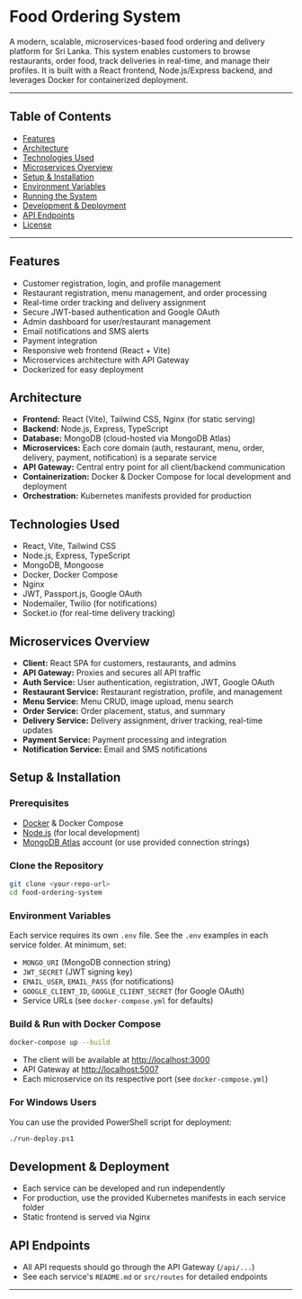 # Food Ordering System

A modern, scalable, microservices-based food ordering and delivery platform for Sri Lanka. This system enables customers to browse restaurants, order food, track deliveries in real-time, and manage their profiles. It is built with a React frontend, Node.js/Express backend, and leverages Docker for containerized deployment.

---

## Table of Contents
- [Features](#features)
- [Architecture](#architecture)
- [Technologies Used](#technologies-used)
- [Microservices Overview](#microservices-overview)
- [Setup & Installation](#setup--installation)
- [Environment Variables](#environment-variables)
- [Running the System](#running-the-system)
- [Development & Deployment](#development--deployment)
- [API Endpoints](#api-endpoints)
- [License](#license)

---

## Features
- Customer registration, login, and profile management
- Restaurant registration, menu management, and order processing
- Real-time order tracking and delivery assignment
- Secure JWT-based authentication and Google OAuth
- Admin dashboard for user/restaurant management
- Email notifications and SMS alerts
- Payment integration
- Responsive web frontend (React + Vite)
- Microservices architecture with API Gateway
- Dockerized for easy deployment

## Architecture
- **Frontend:** React (Vite), Tailwind CSS, Nginx (for static serving)
- **Backend:** Node.js, Express, TypeScript
- **Database:** MongoDB (cloud-hosted via MongoDB Atlas)
- **Microservices:** Each core domain (auth, restaurant, menu, order, delivery, payment, notification) is a separate service
- **API Gateway:** Central entry point for all client/backend communication
- **Containerization:** Docker & Docker Compose for local development and deployment
- **Orchestration:** Kubernetes manifests provided for production

## Technologies Used
- React, Vite, Tailwind CSS
- Node.js, Express, TypeScript
- MongoDB, Mongoose
- Docker, Docker Compose
- Nginx
- JWT, Passport.js, Google OAuth
- Nodemailer, Twilio (for notifications)
- Socket.io (for real-time delivery tracking)

## Microservices Overview
- **Client:** React SPA for customers, restaurants, and admins
- **API Gateway:** Proxies and secures all API traffic
- **Auth Service:** User authentication, registration, JWT, Google OAuth
- **Restaurant Service:** Restaurant registration, profile, and management
- **Menu Service:** Menu CRUD, image upload, menu search
- **Order Service:** Order placement, status, and summary
- **Delivery Service:** Delivery assignment, driver tracking, real-time updates
- **Payment Service:** Payment processing and integration
- **Notification Service:** Email and SMS notifications

## Setup & Installation

### Prerequisites
- [Docker](https://www.docker.com/) & Docker Compose
- [Node.js](https://nodejs.org/) (for local development)
- [MongoDB Atlas](https://www.mongodb.com/cloud/atlas) account (or use provided connection strings)

### Clone the Repository
```sh
git clone <your-repo-url>
cd food-ordering-system
```

### Environment Variables
Each service requires its own `.env` file. See the `.env` examples in each service folder. At minimum, set:
- `MONGO_URI` (MongoDB connection string)
- `JWT_SECRET` (JWT signing key)
- `EMAIL_USER`, `EMAIL_PASS` (for notifications)
- `GOOGLE_CLIENT_ID`, `GOOGLE_CLIENT_SECRET` (for Google OAuth)
- Service URLs (see `docker-compose.yml` for defaults)

### Build & Run with Docker Compose
```sh
docker-compose up --build
```
- The client will be available at [http://localhost:3000](http://localhost:3000)
- API Gateway at [http://localhost:5007](http://localhost:5007)
- Each microservice on its respective port (see `docker-compose.yml`)

### For Windows Users
You can use the provided PowerShell script for deployment:
```sh
./run-deploy.ps1
```

## Development & Deployment
- Each service can be developed and run independently
- For production, use the provided Kubernetes manifests in each service folder
- Static frontend is served via Nginx

## API Endpoints
- All API requests should go through the API Gateway (`/api/...`)
- See each service's `README.md` or `src/routes` for detailed endpoints

---

